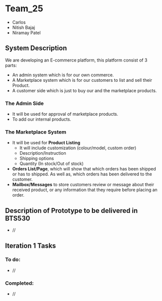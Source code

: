 # Team_25
  * Carlos
  * Nitish Bajaj
  * Niramay Patel
  
## System Description
We are developing an E-commerce platform, this platform consist of 3 parts:
 * An admin system which is for our own commerce.
 * A Marketplace system which is for our customers to list and sell their Product.
 * A customer side  which is just to buy our and  the marketplace products.
### The Admin Side
 * It will be used for approval of marketplace products. 
 * To add our internal products.
### The Marketplace System
 * It will be used for **Product Listing**
   * It will include customization (colour/model, custom order) 
   * Description/Instruction
   * Shipping options
   * Quantity (In stock/Out of stock)
 * **Orders List/Page**, which will show that which orders has been shipped or has to shipped. As well as, which orders has been delivered to the customer.
 * **Mailbox/Messages** to store customers review or message about their received product, or any information that they require before placing an order.
 
## Description of Prototype to be delivered in BTS530
 * //
 
## Iteration 1 Tasks
### To do:
 * //
### Completed:
 * //
